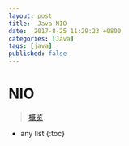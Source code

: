 ```yaml
---
layout: post
title:  Java NIO
date:  2017-8-25 11:29:23 +0800
categories: [Java]
tags: [java]
published: false
---
```


# NIO

> [概览](https://ifeve.com/overview/)


* any list
{:toc}












